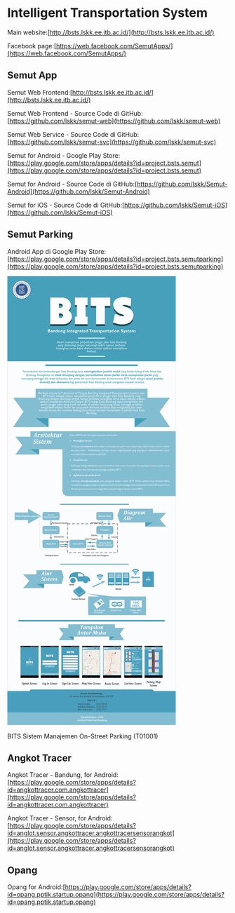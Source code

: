 # Intelligent Transportation System

Main website:[http://bsts.lskk.ee.itb.ac.id/](http://bsts.lskk.ee.itb.ac.id/)

Facebook page:[https://web.facebook.com/SemutApps/](https://web.facebook.com/SemutApps/)

## Semut App

Semut Web Frontend:[http://bsts.lskk.ee.itb.ac.id/](http://bsts.lskk.ee.itb.ac.id/)

Semut Web Frontend - Source Code di GitHub:[https://github.com/lskk/semut-web](https://github.com/lskk/semut-web)

Semut Web Service - Source Code di GitHub:[https://github.com/lskk/semut-svc](https://github.com/lskk/semut-svc)

Semut for Android - Google Play Store:[https://play.google.com/store/apps/details?id=project.bsts.semut](https://play.google.com/store/apps/details?id=project.bsts.semut)

Semut for Android - Source Code di GitHub:[https://github.com/lskk/Semut-Android](https://github.com/lskk/Semut-Android)

Semut for iOS - Source Code di GitHub:[https://github.com/lskk/Semut-iOS](https://github.com/lskk/Semut-iOS)

## Semut Parking

Android App di Google Play Store: [https://play.google.com/store/apps/details?id=project.bsts.semutparking](https://play.google.com/store/apps/details?id=project.bsts.semutparking)

![](/assets/BITS-Sistem-Manajemen-On-Street-Parking-T01001-poster.jpg)

BITS Sistem Manajemen On-Street Parking \(T01001\)

## Angkot Tracer

Angkot Tracer - Bandung, for Android:[https://play.google.com/store/apps/details?id=angkottracer.com.angkottracer](https://play.google.com/store/apps/details?id=angkottracer.com.angkottracer)

Angkot Tracer - Sensor, for Android:[https://play.google.com/store/apps/details?id=anglot.sensor.angkottracer.angkottracersensorangkot](https://play.google.com/store/apps/details?id=anglot.sensor.angkottracer.angkottracersensorangkot)

## Opang

Opang for Android:[https://play.google.com/store/apps/details?id=opang.pptik.startup.opang](https://play.google.com/store/apps/details?id=opang.pptik.startup.opang)

